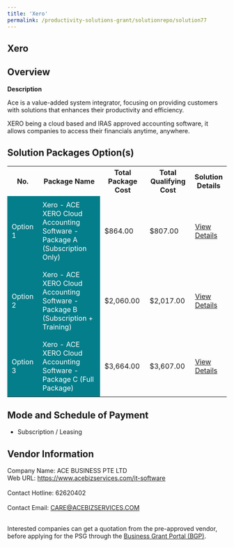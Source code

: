 ```yaml
---
title: 'Xero'
permalink: /productivity-solutions-grant/solutionrepo/solution77
---
```


## Xero

## Overview

**Description**

Ace is a value-added system integrator, focusing on providing customers with solutions that enhances their productivity and efficiency.

XERO being a cloud based and IRAS approved accounting software, it allows companies to access their financials anytime, anywhere.

## Solution Packages Option(s)

<table>
<tr>
<th><b>No.</b></th>
<th><b>Package Name</b></th>
<th><b>Total Package Cost</b></th>
<th><b>Total Qualifying Cost</b></th>
<th><b>Solution Details</b></th>
</tr>
<tr>
<td style='padding: 10px; background-color: #037E8A; color: #FFFFFF;'>Option 1</td>
<td style='padding: 10px; background-color: #037E8A; color: #FFFFFF;'>Xero - ACE XERO Cloud Accounting Software - Package A (Subscription Only)</td>
<td style='padding: 10px;'>$864.00</td>
<td style='padding: 10px;'>$807.00</td>
<td style='padding: 10px;'><a href='/images/psg/Desensitised_AceBusiness_Annex3_CRwef_01dec_Part_1.pdf' target='_blank'>View Details</a></td>
</tr>
<tr>
<td style='padding: 10px; background-color: #037E8A; color: #FFFFFF;'>Option 2</td>
<td style='padding: 10px; background-color: #037E8A; color: #FFFFFF;'>Xero - ACE XERO Cloud Accounting Software - Package B (Subscription + Training)</td>
<td style='padding: 10px;'>$2,060.00</td>
<td style='padding: 10px;'>$2,017.00</td>
<td style='padding: 10px;'><a href='/images/psg/Desensitised_AceBusiness_Annex3_CRwef_01dec_Part_2.pdf' target='_blank'>View Details</a></td>
</tr>
<tr>
<td style='padding: 10px; background-color: #037E8A; color: #FFFFFF;'>Option 3</td>
<td style='padding: 10px; background-color: #037E8A; color: #FFFFFF;'>Xero - ACE XERO Cloud Accounting Software - Package C (Full Package)</td>
<td style='padding: 10px;'>$3,664.00</td>
<td style='padding: 10px;'>$3,607.00</td>
<td style='padding: 10px;'><a href='/images/psg/Desensitised_AceBusiness_Annex3_CRwef_01dec_Part_3.pdf' target='_blank'>View Details</a></td>
</tr>
</table>

## Mode and Schedule of Payment

 - Subscription / Leasing

## Vendor Information

 Company Name: ACE BUSINESS PTE LTD<br>Web URL: https://www.acebizservices.com/it-software <br><br>Contact Hotline: 62620402 <br><br>Contact Email: CARE@ACEBIZSERVICES.COM <br><br>

Interested companies can get a quotation from the pre-approved vendor, before applying for the PSG through the <a href='https://www.businessgrants.gov.sg/' target='_blank' rel='noopener'>Business Grant Portal (BGP)</a>.

<script src="/jquery/resize-tables.js"></script>
